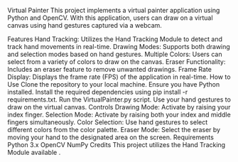 Virtual Painter
This project implements a virtual painter application using Python and OpenCV. With this application, users can draw on a virtual canvas using hand gestures captured via a webcam.

Features
Hand Tracking: Utilizes the Hand Tracking Module to detect and track hand movements in real-time.
Drawing Modes: Supports both drawing and selection modes based on hand gestures.
Multiple Colors: Users can select from a variety of colors to draw on the canvas.
Eraser Functionality: Includes an eraser feature to remove unwanted drawings.
Frame Rate Display: Displays the frame rate (FPS) of the application in real-time.
How to Use
Clone the repository to your local machine.
Ensure you have Python installed.
Install the required dependencies using pip install -r requirements.txt.
Run the VirtualPainter.py script.
Use your hand gestures to draw on the virtual canvas.
Controls
Drawing Mode: Activate by raising your index finger.
Selection Mode: Activate by raising both your index and middle fingers simultaneously.
Color Selection: Use hand gestures to select different colors from the color palette.
Eraser Mode: Select the eraser by moving your hand to the designated area on the screen.
Requirements
Python 3.x
OpenCV
NumPy
Credits
This project utilizes the Hand Tracking Module available .
